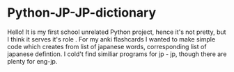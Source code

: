 # Python-JP-JP-dictionary
Hello!
It is my first school unrelated Python project, hence it's not pretty, but I think it serves it's role . 
For my anki flashcards I wanted to make simple code which  creates from list of japanese words, corresponding  list of japanese defintion. 
I cold't find similiar programs for jp - jp, though there are plenty for eng-jp. 
